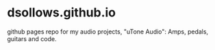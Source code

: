 # dsollows.github.io
github pages repo for my audio projects, "uTone Audio":  Amps, pedals, guitars and code.
